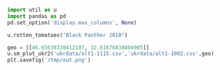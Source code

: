 

```python
import util as u
import pandas as pd
pd.set_option('display.max_columns', None)
```

```python
u.rotten_tomatoes("Black Panther 2018")
```



```python
geo = [[46.65638330412107, 32.61676838804905]]
u.sm_plot_ukr2('ukrdata/alt1-1115.csv','ukrdata/alt1-1002.csv',geo)
plt.savefig('/tmp/out.png')
```

